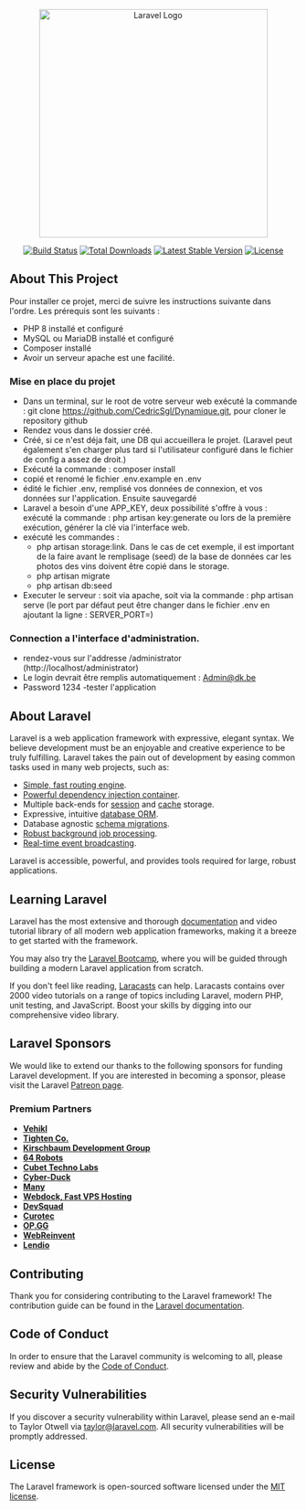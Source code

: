 
<p align="center"><a href="https://laravel.com" target="_blank"><img src="https://raw.githubusercontent.com/laravel/art/master/logo-lockup/5%20SVG/2%20CMYK/1%20Full%20Color/laravel-logolockup-cmyk-red.svg" width="400" alt="Laravel Logo"></a></p>

<p align="center">
<a href="https://github.com/laravel/framework/actions"><img src="https://github.com/laravel/framework/workflows/tests/badge.svg" alt="Build Status"></a>
<a href="https://packagist.org/packages/laravel/framework"><img src="https://img.shields.io/packagist/dt/laravel/framework" alt="Total Downloads"></a>
<a href="https://packagist.org/packages/laravel/framework"><img src="https://img.shields.io/packagist/v/laravel/framework" alt="Latest Stable Version"></a>
<a href="https://packagist.org/packages/laravel/framework"><img src="https://img.shields.io/packagist/l/laravel/framework" alt="License"></a>
</p>

## About This Project

Pour installer ce projet, merci de suivre les instructions suivante dans l'ordre.
Les prérequis sont les suivants : 
- PHP 8 installé et configuré
- MySQL ou MariaDB installé et configuré
- Composer installé
- Avoir un serveur apache est une facilité.

### Mise en place du projet
- Dans un terminal, sur le root de votre serveur web exécuté la commande : git clone https://github.com/CedricSgl/Dynamique.git, pour cloner le repository github
- Rendez vous dans le dossier créé.
- Créé, si ce n'est déja fait, une DB qui accueillera le projet. (Laravel peut également s'en charger plus tard si l'utilisateur configuré dans le fichier de config a assez de droit.)
- Exécuté la commande : composer install
- copié et renomé le fichier .env.example en .env
- édité le fichier .env, remplisé vos données de connexion, et vos données sur l'application. Ensuite sauvegardé
- Laravel a besoin d'une APP_KEY, deux possibilité s'offre à vous : exécuté la commande : php artisan key:generate ou lors de la première exécution, générer la clé via l'interface web.
- exécuté les commandes : 
    - php artisan storage:link. Dans le cas de cet exemple, il est important de la faire avant le remplisage (seed) de la base de données car les photos des vins doivent être copié dans le storage.
    - php artisan migrate
    - php artisan db:seed
- Executer le serveur : soit via apache, soit via la commande : php artisan serve (le port par défaut peut être changer dans le fichier .env en ajoutant la ligne : SERVER_PORT=<VotrePort>)

### Connection a l'interface d'administration.

- rendez-vous sur l'addresse <url>/administrator (http://localhost/administrator)
- Le login devrait être remplis automatiquement : Admin@dk.be
- Password 1234
-tester l'application




## About Laravel

Laravel is a web application framework with expressive, elegant syntax. We believe development must be an enjoyable and creative experience to be truly fulfilling. Laravel takes the pain out of development by easing common tasks used in many web projects, such as:

- [Simple, fast routing engine](https://laravel.com/docs/routing).
- [Powerful dependency injection container](https://laravel.com/docs/container).
- Multiple back-ends for [session](https://laravel.com/docs/session) and [cache](https://laravel.com/docs/cache) storage.
- Expressive, intuitive [database ORM](https://laravel.com/docs/eloquent).
- Database agnostic [schema migrations](https://laravel.com/docs/migrations).
- [Robust background job processing](https://laravel.com/docs/queues).
- [Real-time event broadcasting](https://laravel.com/docs/broadcasting).

Laravel is accessible, powerful, and provides tools required for large, robust applications.

## Learning Laravel

Laravel has the most extensive and thorough [documentation](https://laravel.com/docs) and video tutorial library of all modern web application frameworks, making it a breeze to get started with the framework.

You may also try the [Laravel Bootcamp](https://bootcamp.laravel.com), where you will be guided through building a modern Laravel application from scratch.

If you don't feel like reading, [Laracasts](https://laracasts.com) can help. Laracasts contains over 2000 video tutorials on a range of topics including Laravel, modern PHP, unit testing, and JavaScript. Boost your skills by digging into our comprehensive video library.

## Laravel Sponsors

We would like to extend our thanks to the following sponsors for funding Laravel development. If you are interested in becoming a sponsor, please visit the Laravel [Patreon page](https://patreon.com/taylorotwell).

### Premium Partners

- **[Vehikl](https://vehikl.com/)**
- **[Tighten Co.](https://tighten.co)**
- **[Kirschbaum Development Group](https://kirschbaumdevelopment.com)**
- **[64 Robots](https://64robots.com)**
- **[Cubet Techno Labs](https://cubettech.com)**
- **[Cyber-Duck](https://cyber-duck.co.uk)**
- **[Many](https://www.many.co.uk)**
- **[Webdock, Fast VPS Hosting](https://www.webdock.io/en)**
- **[DevSquad](https://devsquad.com)**
- **[Curotec](https://www.curotec.com/services/technologies/laravel/)**
- **[OP.GG](https://op.gg)**
- **[WebReinvent](https://webreinvent.com/?utm_source=laravel&utm_medium=github&utm_campaign=patreon-sponsors)**
- **[Lendio](https://lendio.com)**

## Contributing

Thank you for considering contributing to the Laravel framework! The contribution guide can be found in the [Laravel documentation](https://laravel.com/docs/contributions).

## Code of Conduct

In order to ensure that the Laravel community is welcoming to all, please review and abide by the [Code of Conduct](https://laravel.com/docs/contributions#code-of-conduct).

## Security Vulnerabilities

If you discover a security vulnerability within Laravel, please send an e-mail to Taylor Otwell via [taylor@laravel.com](mailto:taylor@laravel.com). All security vulnerabilities will be promptly addressed.

## License

The Laravel framework is open-sourced software licensed under the [MIT license](https://opensource.org/licenses/MIT).
